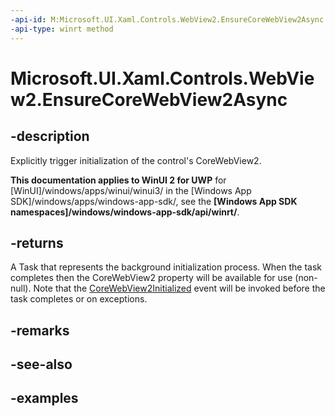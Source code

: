```yaml
---
-api-id: M:Microsoft.UI.Xaml.Controls.WebView2.EnsureCoreWebView2Async
-api-type: winrt method
---
```


# Microsoft.UI.Xaml.Controls.WebView2.EnsureCoreWebView2Async

<!--
public Windows.Foundation.IAsyncAction EnsureCoreWebView2Async ();
-->

## -description

Explicitly trigger initialization of the control's CoreWebView2.

**This documentation applies to WinUI 2 for UWP** for [WinUI]/windows/apps/winui/winui3/ in the [Windows App SDK]/windows/apps/windows-app-sdk/, see the **[Windows App SDK namespaces]/windows/windows-app-sdk/api/winrt/**.

## -returns

A Task that represents the background initialization process. When the task completes then the CoreWebView2 property will be available for use (non-null). Note that the [CoreWebView2Initialized](webview2_corewebview2initialized.md) event will be invoked before the task completes or on exceptions.

## -remarks

## -see-also

## -examples
